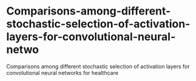 # Comparisons-among-different-stochastic-selection-of-activation-layers-for-convolutional-neural-netwo
Comparisons among different stochastic selection of activation layers for convolutional neural networks for healthcare 
